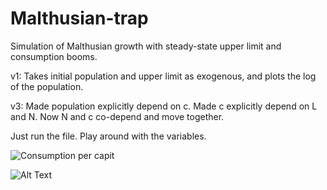 # Malthusian-trap
Simulation of Malthusian growth with steady-state upper limit and consumption booms.

v1: Takes initial population and upper limit as exogenous, and plots
the log of the population.

v3: Made population explicitly depend on c. Made c explicitly depend on L and N.
Now N and c co-depend and move together.


Just run the file. Play around with the variables.


![Consumption per capit](https://media.giphy.com/media/MFO83ywxcP105kPplM/giphy.gif)


![Alt Text](https://media.giphy.com/media/VhPwAUna2BdiY1s434/giphy.gif)
